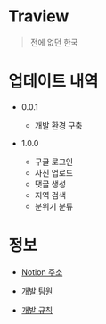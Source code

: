# Traview

> 전에 없던 한국

# 업데이트 내역

-   0.0.1

    -   개발 환경 구축

-   1.0.0
    -   구글 로그인
    -   사진 업로드
    -   댓글 생성
    -   지역 검색
    -   분위기 분류

# 정보

-   [Notion 주소](https://www.notion.so/Home-c7744de696534d0e8c0f3362555f4423)

-   [개발 팀원](https://github.com/dnd-mentee-3rd/dnd-mentee-3rd-8-traview/wiki#%ED%8C%80%EC%9B%90)

-   [개발 규칙](https://github.com/dnd-mentee-3rd/dnd-mentee-3rd-8-traview/wiki/%EA%B0%9C%EB%B0%9C-%EA%B7%9C%EC%B9%99)
